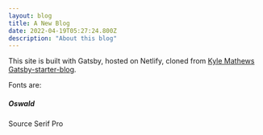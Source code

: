 ```yaml
---
layout: blog
title: A New Blog
date: 2022-04-19T05:27:24.800Z
description: "About this blog"
---
```


This site is built with Gatsby, hosted on Netlify, cloned from [Kyle Mathews](https://twitter.com/kylemathews) [Gatsby-starter-blog](https://github.com/gatsbyjs/gatsby-starter-blog).

Fonts are: 
##### Oswald 
Source Serif Pro